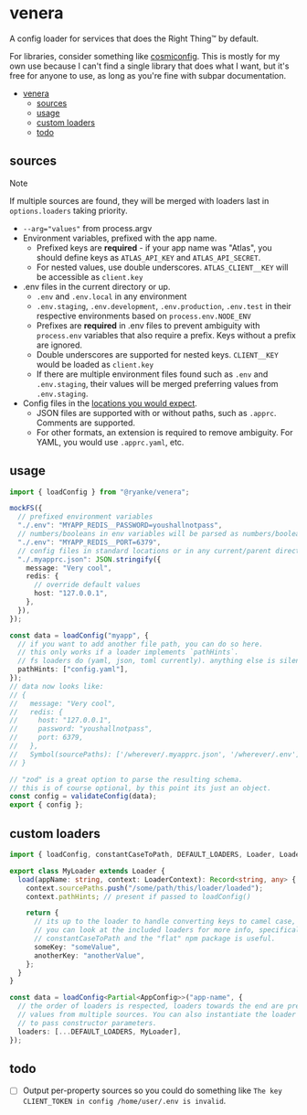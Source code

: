 # venera

A config loader for services that does the Right Thing™️ by default.

For libraries, consider something like [cosmiconfig](https://github.com/davidtheclark/cosmiconfig). This is mostly for my own use because I can't find a single library that does what I want, but it's free for anyone to use, as long as you're fine with subpar documentation.

- [venera](#venera)
  - [sources](#sources)
  - [usage](#usage)
  - [custom loaders](#custom-loaders)
  - [todo](#todo)

## sources

> [!NOTE]
> If multiple sources are found, they will be merged with loaders last in `options.loaders` taking priority.

- `--arg="values"` from process.argv
- Environment variables, prefixed with the app name.
  - Prefixed keys are **required** - if your app name was "Atlas", you should define keys as `ATLAS_API_KEY` and `ATLAS_API_SECRET`.
  - For nested values, use double underscores. `ATLAS_CLIENT__KEY` will be accessible as `client.key`
- .env files in the current directory or up.
  - `.env` and `.env.local` in any environment
  - `.env.staging`, `.env.development`, `.env.production`, `.env.test` in their respective environments based on `process.env.NODE_ENV`
  - Prefixes are **required** in .env files to prevent ambiguity with `process.env` variables that also require a prefix. Keys without a prefix are ignored.
  - Double underscores are supported for nested keys. `CLIENT__KEY` would be loaded as `client.key`
  - If there are multiple environment files found such as `.env` and `.env.staging`, their values will be merged preferring values from `.env.staging`.
- Config files in the [locations you would expect](https://github.com/sylv/venera/blob/main/src/loaders/fs/fs.loader.ts#L23).
  - JSON files are supported with or without paths, such as `.apprc`. Comments are supported.
  - For other formats, an extension is required to remove ambiguity. For YAML, you would use `.apprc.yaml`, etc.

## usage

```ts
import { loadConfig } from "@ryanke/venera";

mockFS({
  // prefixed environment variables
  "./.env": "MYAPP_REDIS__PASSWORD=youshallnotpass",
  // numbers/booleans in env variables will be parsed as numbers/booleans
  "./.env": "MYAPP_REDIS__PORT=6379",
  // config files in standard locations or in any current/parent directory
  "./.myapprc.json": JSON.stringify({
    message: "Very cool",
    redis: {
      // override default values
      host: "127.0.0.1",
    },
  }),
});

const data = loadConfig("myapp", {
  // if you want to add another file path, you can do so here.
  // this only works if a loader implements `pathHints`.
  // fs loaders do (yaml, json, toml currently). anything else is silently ignored.
  pathHints: ["config.yaml"],
});
// data now looks like:
// {
//   message: "Very cool",
//   redis: {
//     host: "127.0.0.1",
//     password: "youshallnotpass",
//     port: 6379,
//   },
//   Symbol(sourcePaths): ['/wherever/.myapprc.json', '/wherever/.env']
// }

// "zod" is a great option to parse the resulting schema.
// this is of course optional, by this point its just an object.
const config = validateConfig(data);
export { config };
```

## custom loaders

```ts
import { loadConfig, constantCaseToPath, DEFAULT_LOADERS, Loader, LoaderContext } from "@ryanke/venera";

export class MyLoader extends Loader {
  load(appName: string, context: LoaderContext): Record<string, any> {
    context.sourcePaths.push("/some/path/this/loader/loaded");
    context.pathHints; // present if passed to loadConfig()

    return {
      // its up to the loader to handle converting keys to camel case, unflattening the result, etc.
      // you can look at the included loaders for more info, specifically the .env or arg loader.
      // constantCaseToPath and the "flat" npm package is useful.
      someKey: "someValue",
      anotherKey: "anotherValue",
    };
  }
}

const data = loadConfig<Partial<AppConfig>>("app-name", {
  // the order of loaders is respected, loaders towards the end are preferred when merging
  // values from multiple sources. You can also instantiate the loader yourself if you have
  // to pass constructor parameters.
  loaders: [...DEFAULT_LOADERS, MyLoader],
});
```

## todo

- [ ] Output per-property sources so you could do something like `The key CLIENT_TOKEN in config /home/user/.env is invalid`.
